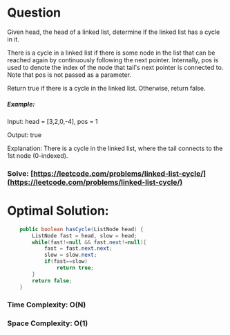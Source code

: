 # Question

Given head, the head of a linked list, determine if the linked list has a cycle in it.

There is a cycle in a linked list if there is some node in the list that can be reached again by continuously following the next pointer. Internally, pos is used to denote the index of the node that tail's next pointer is connected to. Note that pos is not passed as a parameter.

Return true if there is a cycle in the linked list. Otherwise, return false.



##### Example:

Input: head = [3,2,0,-4], pos = 1

Output: true

Explanation: There is a cycle in the linked list, where the tail connects to the 1st node (0-indexed).



### Solve: [https://leetcode.com/problems/linked-list-cycle/](https://leetcode.com/problems/linked-list-cycle/)
   


# Optimal Solution:  


``` java
    public boolean hasCycle(ListNode head) {
        ListNode fast = head, slow = head;
        while(fast!=null && fast.next!=null){
            fast = fast.next.next;
            slow = slow.next;
            if(fast==slow)
                return true;
        }
        return false;
    }
```
### Time Complexity: O(N)  
### Space Complexity: O(1)